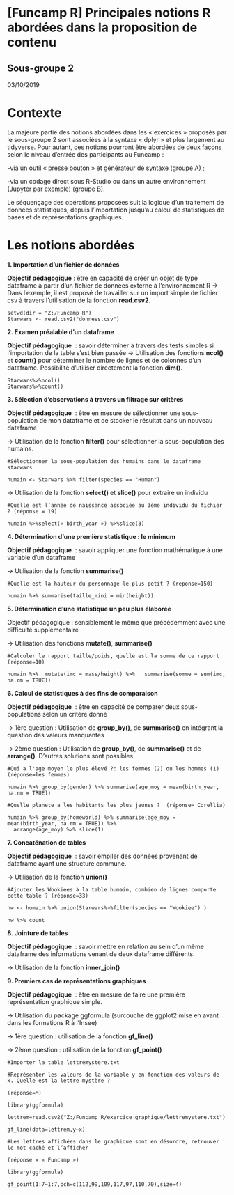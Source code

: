 # [Funcamp R] Principales notions R abordées dans la proposition de contenu 
## Sous-groupe 2
03/10/2019


# Contexte

La majeure partie des notions abordées dans les « exercices » proposés par le sous-groupe 2 sont associées à la syntaxe « dplyr » et plus largement au tidyverse. Pour autant, ces notions pourront être abordées de deux façons selon le niveau d’entrée des participants au Funcamp :

-via un outil « presse bouton » et générateur de syntaxe (groupe A) ;

-via un codage direct sous R-Studio ou dans un autre environnement (Jupyter par exemple) (groupe B).

Le séquençage des opérations proposées suit la logique d’un traitement de données statistiques, depuis l’importation jusqu’au calcul de statistiques de bases et de représentations graphiques.

# Les notions abordées

**1. Importation d’un fichier de données**

**Objectif pédagogique** : être en capacité de créer un objet de type dataframe à partir d’un fichier de données externe à l’environnement R
→ Dans l’exemple, il est proposé de travailler sur un import simple de fichier csv à travers l’utilisation de la fonction **read.csv2**.

	setwd(dir = "Z:/Funcamp R")
	Starwars <- read.csv2("donnees.csv")

**2. Examen préalable d’un dataframe**

**Objectif pédagogique**  : savoir déterminer à travers des tests simples si l’importation de la table s’est bien passée
→ Utilisation des fonctions **ncol()** et **count()** pour déterminer le nombre de lignes et de colonnes d’un dataframe. Possibilité d’utiliser directement la fonction **dim()**.

	Starwars%>%ncol()
	Starwars%>%count()

**3. Sélection d’observations à travers un filtrage sur critères**

**Objectif pédagogique**  : être en mesure de sélectionner une sous-population de mon dataframe et de stocker le résultat dans un nouveau dataframe

→ Utilisation de la fonction **filter()** pour sélectionner la sous-population des humains.

	#Sélectionner la sous-population des humains dans le dataframe starwars 

	humain <- Starwars %>% filter(species == "Human") 

→ Utilisation de la fonction **select()** et **slice()** pour extraire un individu

	#Quelle est l’année de naissance associée au 3ème individu du fichier ? (réponse = 19)

	humain %>%select(« birth_year ») %>%slice(3)


**4. Détermination d’une première statistique : le minimum**

**Objectif pédagogique**  : savoir appliquer une fonction mathématique à une variable d’un dataframe

→ Utilisation de la fonction **summarise()**

	#Quelle est la hauteur du personnage le plus petit ? (reponse=150)

	humain %>% summarise(taille_mini = min(height))

**5. Détermination d’une statistique un peu plus élaborée**

Objectif pédagogique : sensiblement le même que précédemment avec une difficulté supplémentaire

→ Utilisation des fonctions **mutate()**, **summarise()**

	#Calculer le rapport taille/poids, quelle est la somme de ce rapport (réponse=10) 

	humain %>%  mutate(imc = mass/height) %>%   summarise(somme = sum(imc, na.rm = TRUE))

**6. Calcul de statistiques à des fins de comparaison**

**Objectif pédagogique**  : être en capacité de comparer deux sous-populations selon un critère donné

→ 1ère question : Utilisation de **group_by()**, de **summarise()** en intégrant la question des valeurs manquantes 

→ 2ème question : Utilisation de **group_by()**, de **summarise()** et de **arrange()**. D’autres solutions sont possibles.

	#Qui a l'age moyen le plus élevé ?: les femmes (2) ou les hommes (1) (réponse=les femmes) 

	humain %>% group_by(gender) %>% summarise(age_moy = mean(birth_year, na.rm = TRUE))

	#Quelle planete a les habitants les plus jeunes ?  (réponse= Corellia) 

	humain %>% group_by(homeworld) %>% summarise(age_moy = mean(birth_year, na.rm = TRUE)) %>%
	  arrange(age_moy) %>% slice(1)

**7. Concaténation de tables**
    
**Objectif pédagogique**  : savoir empiler des données provenant de dataframe ayant une structure commune.

→ Utilisation de la fonction **union()**

	#Ajouter les Wookiees à la table humain, combien de lignes comporte cette table ? (réponse=33)

	hw <- humain %>% union(Starwars%>%filter(species == "Wookiee") ) 

	hw %>% count

**8. Jointure de tables**

**Objectif pédagogique**  : savoir mettre en relation au sein d’un même dataframe des informations venant de deux dataframe différents.

→ Utilisation de la fonction **inner_join()**


**9. Premiers cas de représentations graphiques**

**Objectif pédagogique**  : être en mesure de faire une première représentation graphique simple.

→ Utilisation du package ggformula (surcouche de ggplot2 mise en avant dans les formations R à l’Insee)

→ 1ère question : utilisation de la fonction **gf_line()**

→ 2ème question : utilisation de la fonction **gf_point()**

	#Importer la table lettremystere.txt

	#Représenter les valeurs de la variable y en fonction des valeurs de x. Quelle est la lettre mystère ? 
	
	(réponse=M)

	library(ggformula)

	lettrem=read.csv2("Z:/Funcamp R/exercice graphique/lettremystere.txt")

	gf_line(data=lettrem,y~x)

	#Les lettres affichées dans le graphique sont en désordre, retrouver le mot caché et l’afficher 
	
	(réponse = « Funcamp »)

	library(ggformula)

	gf_point(1:7~1:7,pch=c(112,99,109,117,97,110,70),size=4)

